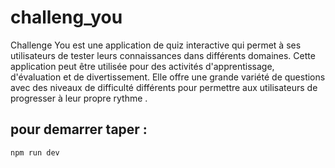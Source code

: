 # challeng_you

Challenge You est une application de quiz interactive qui permet à ses utilisateurs de tester leurs connaissances dans différents domaines. Cette application peut être utilisée pour des activités d'apprentissage, d'évaluation et de divertissement. Elle offre une grande variété de questions avec des niveaux de difficulté différents pour permettre aux utilisateurs de progresser à leur propre rythme . 

## pour demarrer taper :
    npm run dev


